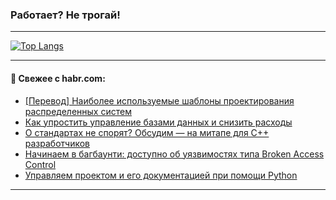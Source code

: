 ### Работает? Не трогай!

---
<!--
#### 🛠️ Technical stack:

![Java](https://img.shields.io/badge/Java-informational?logo=Oracle&style=flat&logoColor=white&color=FF4500)
![Kotlin](https://img.shields.io/badge/Kotlin-informational?logo=Kotlin&style=flat&logoColor=white&color=774D97)
![TS](https://img.shields.io/badge/TypeScript-informational?logo=typeScript&style=flat&logoColor=black&color=017acc)
![Python](https://img.shields.io/badge/Python-informational?logo=Python&style=flat&logoColor=black&color=ffdd54) <br>
![Spring](https://img.shields.io/badge/Spring-informational?logo=Spring&style=flat&logoColor=white&color=6DB33F) 
![SpringBoot](https://img.shields.io/badge/SpringBoot-informational?logo=SpringBoot&style=flat&logoColor=white&color=6DB33F)
![Nest](https://img.shields.io/badge/NestJS-informational?logo=NestJS&style=flat&logoColor=white&color=E0234E) 
![NodeJS](https://img.shields.io/badge/NodeJS-informational?logo=node.js&style=flat&logoColor=white&color=70A760)<br>
![PostgreSQL](https://img.shields.io/badge/PostgreSQL-informational?logo=PostgreSQL&style=flat&logoColor=white&color=DAA520)
![MongoDB](https://img.shields.io/badge/MongoDB-informational?logo=MongoDB&style=flat&logoColor=white&color=870000)
![Apache](https://img.shields.io/badge/Apache-informational?logo=apache&style=flat&logoColor=white&color=f74e28)

___ 
-->

<!--- #### 🛠️ : --->

[![Top Langs](https://github-readme-stats-82jvfl3w3-advtsettinggmailcoms-projects.vercel.app/api/top-langs/?username=zloylis&langs_count=10&hide_title=true&title_color=e6edf3&size_weight=0.5&count_weight=0.5&layout=compact&hide_progress=true&hide_border=true&theme=dracula)](https://github.com/zloylis)

<!---


####  :octocat:&nbsp;&nbsp; Статистика:

![GitHub stats](https://github-readme-stats-u2qms2cxw-advtsettinggmailcoms-projects.vercel.app/api?username=zloylis&show_icons=true&hide_border=true&theme=dracula&title_color=e6edf3&include_all_commits=true&count_private=true&hide_rank=false&hide_title=true&rank_icon=github)
-->
---

#### 💬 Свежее с habr.com:

<!-- BLOG-POST-LIST:START -->
- [[Перевод] Наиболее используемые шаблоны проектирования распределенных систем](https://habr.com/ru/articles/856452/?utm_source=habrahabr&utm_medium=rss&utm_campaign=856452)
- [Как упростить управление базами данных и снизить расходы](https://habr.com/ru/articles/856448/?utm_source=habrahabr&utm_medium=rss&utm_campaign=856448)
- [О стандартах не спорят? Обсудим — на митапе для С++ разработчиков](https://habr.com/ru/companies/yadro/articles/856440/?utm_source=habrahabr&utm_medium=rss&utm_campaign=856440)
- [Начинаем в багбаунти: доступно об уязвимостях типа Broken Access Control](https://habr.com/ru/companies/pt/articles/855148/?utm_source=habrahabr&utm_medium=rss&utm_campaign=855148)
- [Управляем проектом и его документацией при помощи Python](https://habr.com/ru/companies/timeweb/articles/848584/?utm_source=habrahabr&utm_medium=rss&utm_campaign=848584)
<!-- BLOG-POST-LIST:END -->

---
